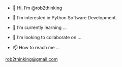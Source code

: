 - 👋 Hi, I’m @rob2thinking

- 👀 I’m interested in Python Software Development. 

- 🌱 I’m currently learning ...

- 💞️ I’m looking to collaborate on ...

- 📫 How to reach me ...

rob2thinking@gmail.com

<!---
rob2thinking/rob2thinking is a ✨ special ✨ repository because its `README.md` (this file) appears on your GitHub profile.
You can click the Preview link to take a look at your changes.
--->
